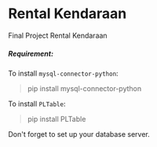 # Rental Kendaraan

Final Project Rental Kendaraan

##### Requirement:

To install `mysql-connector-python`:
> pip install mysql-connector-python

To install `PLTable`:
> pip install PLTable

Don't forget to set up your database server.
